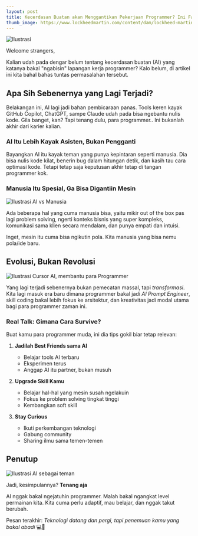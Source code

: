 ```yaml
---
layout: post
title: Kecerdasan Buatan akan Menggantikan Pekerjaan Programmer? Ini Faktanya
thumb_image: https://www.lockheedmartin.com/content/dam/lockheed-martin/eo/photo/ai-ml/artificial-intelligence-1920.jpg
---
```

![Ilustrasi](https://www.lockheedmartin.com/content/dam/lockheed-martin/eo/photo/ai-ml/artificial-intelligence-1920.jpg)

Welcome strangers,

Kalian udah pada dengar belum tentang kecerdasan buatan (AI) yang katanya bakal "ngabisin" lapangan kerja programmer? Kalo belum, di artikel ini kita bahal bahas tuntas permasalahan tersebut.

## Apa Sih Sebenernya yang Lagi Terjadi?

Belakangan ini, AI lagi jadi bahan pembicaraan panas. Tools keren kayak GitHub Copilot, ChatGPT, sampe Claude udah pada bisa ngebantu nulis kode. Gila banget, kan? Tapi tenang dulu, para programmer.. Ini bukanlah akhir dari karier kalian.

### AI Itu Lebih Kayak Asisten, Bukan Pengganti

Bayangkan AI itu kayak teman yang punya kepintaran seperti manusia. Dia bisa nulis kode kilat, benerin bug dalam hitungan detik, dan kasih tau cara optimasi kode. Tetapi tetap saja keputusan akhir tetap di tangan programmer kok.

### Manusia Itu Spesial, Ga Bisa Digantiin Mesin
![Ilustrasi AI vs Manusia](https://imageio.forbes.com/specials-images/imageserve/629450cfe45063944fd631b9/Human-Vs--Artificial-Intelligence--Why-Finding-The-Right-Balance-Is-Key-To-Success/960x0.jpg)

Ada beberapa hal yang cuma manusia bisa, yaitu mikir out of the box pas lagi problem solving, ngerti konteks bisnis yang super kompleks, komunikasi sama klien secara mendalam, dan punya empati dan intuisi.

Inget, mesin itu cuma bisa ngikutin pola. Kita manusia yang bisa nemu pola/ide baru.

## Evolusi, Bukan Revolusi
![Ilustrasi Cursor AI, membantu para Programmer](https://changelog.cursor.sh/_next/image?url=/_next/static/media/fast-cursor-tab.9d7bc1b7.gif&w=1200&q=75)

Yang lagi terjadi sebenernya bukan pemecatan massal, tapi *transformasi*. Kita lagi masuk era baru dimana programmer bakal jadi *AI Prompt Engineer*, skill coding bakal lebih fokus ke arsitektur, dan kreativitas jadi modal utama bagi para programmer zaman ini.

### Real Talk: Gimana Cara Survive?

Buat kamu para programmer muda, ini dia tips gokil biar tetap relevan:

1. **Jadilah Best Friends sama AI**
   - Belajar tools AI terbaru
   - Eksperimen terus
   - Anggap AI itu partner, bukan musuh

2. **Upgrade Skill Kamu**
   - Belajar hal-hal yang mesin susah ngelakuin
   - Fokus ke problem solving tingkat tinggi
   - Kembangkan soft skill

3. **Stay Curious**
   - Ikuti perkembangan teknologi
   - Gabung community
   - Sharing ilmu sama temen-temen

## Penutup
![Ilustrasi AI sebagai teman](https://community.firstinspires.org/hubfs/_6528a50b-2d80-4673-a4c0-c7b1e4124cec.jpg)

Jadi, kesimpulannya? **Tenang aja**

AI nggak bakal ngejatuhin programmer. Malah bakal ngangkat level permainan kita. Kita cuma perlu adaptif, mau belajar, dan nggak takut berubah.

Pesan terakhir: *Teknologi datang dan pergi, tapi penemuan kamu yang bakal abadi* 💻🚀
